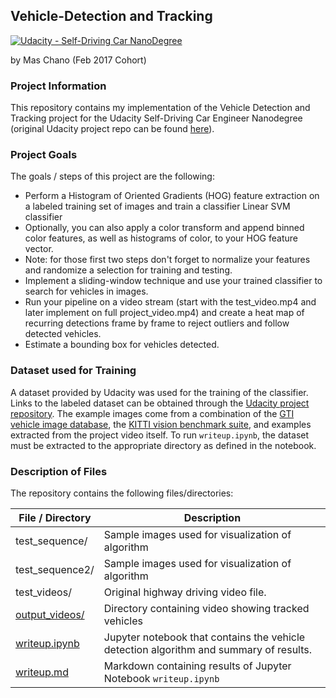 ## Vehicle-Detection and Tracking
[![Udacity - Self-Driving Car NanoDegree](https://s3.amazonaws.com/udacity-sdc/github/shield-carnd.svg)](http://www.udacity.com/drive)

by Mas Chano (Feb 2017 Cohort)

### Project Information
This repository contains my implementation of the Vehicle Detection and Tracking project for the Udacity Self-Driving Car Engineer Nanodegree (original Udacity project repo can be found [here](https://github.com/udacity/CarND-Vehicle-Detection)). 

### Project Goals

The goals / steps of this project are the following:

* Perform a Histogram of Oriented Gradients (HOG) feature extraction on a labeled training set of images and train a classifier Linear SVM classifier
* Optionally, you can also apply a color transform and append binned color features, as well as histograms of color, to your HOG feature vector.
* Note: for those first two steps don't forget to normalize your features and randomize a selection for training and testing.
* Implement a sliding-window technique and use your trained classifier to search for vehicles in images.
* Run your pipeline on a video stream (start with the test_video.mp4 and later implement on full project_video.mp4) and create a heat map of recurring detections frame by frame to reject outliers and follow detected vehicles.
* Estimate a bounding box for vehicles detected.

### Dataset used for Training
A dataset provided by Udacity was used for the training of the classifier. Links to the labeled dataset can be obtained through the [Udacity project repository](https://github.com/udacity/CarND-Vehicle-Detection). The example images come from a combination of the [GTI vehicle image database](http://www.gti.ssr.upm.es/data/Vehicle_database.html), the [KITTI vision benchmark suite](http://www.cvlibs.net/datasets/kitti/), and examples extracted from the project video itself. To run `writeup.ipynb`, the dataset must be extracted to the appropriate directory as defined in the notebook. 

### Description of Files

The repository contains the following files/directories:

| File / Directory  | Description |
| ---               | ---   |
| test_sequence/    | Sample images used for visualization of algorithm  |
| test_sequence2/   | Sample images used for visualization of algorithm  |
| test_videos/      | Original highway driving video file.  |
| [output_videos/](https://github.com/mchano/CarND-P05-Vehicle-Detection/tree/master/output_videos)  | Directory containing video showing tracked vehicles  |
| [writeup.ipynb](https://github.com/mchano/CarND-P05-Vehicle-Detection/blob/master/writeup.ipynb) | Jupyter notebook that contains the vehicle detection algorithm and summary of results. |
| [writeup.md](https://github.com/mchano/CarND-P05-Vehicle-Detection/blob/master/writeup.md) | Markdown containing results of Jupyter Notebook `writeup.ipynb` |
